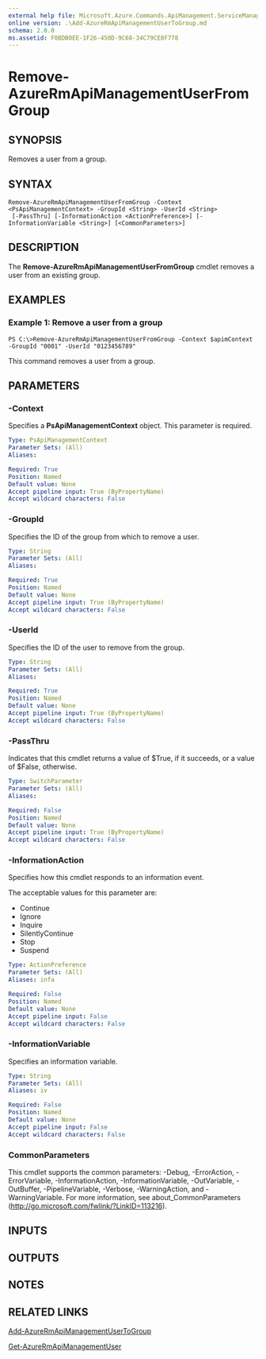 ```yaml
---
external help file: Microsoft.Azure.Commands.ApiManagement.ServiceManagement.dll-Help.xml
online version: .\Add-AzureRmApiManagementUserToGroup.md
schema: 2.0.0
ms.assetid: F0BDB0EE-1F26-450D-9C68-34C79CE8F778
---
```


# Remove-AzureRmApiManagementUserFromGroup

## SYNOPSIS
Removes a user from a group.

## SYNTAX

```
Remove-AzureRmApiManagementUserFromGroup -Context <PsApiManagementContext> -GroupId <String> -UserId <String>
 [-PassThru] [-InformationAction <ActionPreference>] [-InformationVariable <String>] [<CommonParameters>]
```

## DESCRIPTION
The **Remove-AzureRmApiManagementUserFromGroup** cmdlet removes a user from an existing group.

## EXAMPLES

### Example 1: Remove a user from a group
```
PS C:\>Remove-AzureRmApiManagementUserFromGroup -Context $apimContext -GroupId "0001" -UserId "0123456789"
```

This command removes a user from a group.

## PARAMETERS

### -Context
Specifies a **PsApiManagementContext** object.
This parameter is required.

```yaml
Type: PsApiManagementContext
Parameter Sets: (All)
Aliases: 

Required: True
Position: Named
Default value: None
Accept pipeline input: True (ByPropertyName)
Accept wildcard characters: False
```

### -GroupId
Specifies the ID of the group from which to remove a user.

```yaml
Type: String
Parameter Sets: (All)
Aliases: 

Required: True
Position: Named
Default value: None
Accept pipeline input: True (ByPropertyName)
Accept wildcard characters: False
```

### -UserId
Specifies the ID of the user to remove from the group.

```yaml
Type: String
Parameter Sets: (All)
Aliases: 

Required: True
Position: Named
Default value: None
Accept pipeline input: True (ByPropertyName)
Accept wildcard characters: False
```

### -PassThru
Indicates that this cmdlet returns a value of $True, if it succeeds, or a value of $False, otherwise.

```yaml
Type: SwitchParameter
Parameter Sets: (All)
Aliases: 

Required: False
Position: Named
Default value: None
Accept pipeline input: True (ByPropertyName)
Accept wildcard characters: False
```

### -InformationAction
Specifies how this cmdlet responds to an information event.

The acceptable values for this parameter are:

- Continue
- Ignore
- Inquire
- SilentlyContinue
- Stop
- Suspend

```yaml
Type: ActionPreference
Parameter Sets: (All)
Aliases: infa

Required: False
Position: Named
Default value: None
Accept pipeline input: False
Accept wildcard characters: False
```

### -InformationVariable
Specifies an information variable.

```yaml
Type: String
Parameter Sets: (All)
Aliases: iv

Required: False
Position: Named
Default value: None
Accept pipeline input: False
Accept wildcard characters: False
```

### CommonParameters
This cmdlet supports the common parameters: -Debug, -ErrorAction, -ErrorVariable, -InformationAction, -InformationVariable, -OutVariable, -OutBuffer, -PipelineVariable, -Verbose, -WarningAction, and -WarningVariable. For more information, see about_CommonParameters (http://go.microsoft.com/fwlink/?LinkID=113216).

## INPUTS

## OUTPUTS

## NOTES

## RELATED LINKS

[Add-AzureRmApiManagementUserToGroup](./Add-AzureRmApiManagementUserToGroup.md)

[Get-AzureRmApiManagementUser](./Get-AzureRmApiManagementUser.md)


